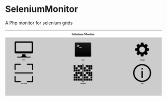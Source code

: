# SeleniumMonitor
A Php monitor for selenium grids


![Screenshot of index](https://raw.githubusercontent.com/mreishman/SeleniumMonitor/master/Index.png)
